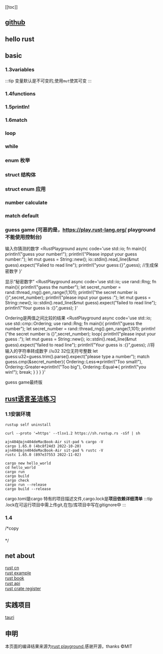 [[toc]]

## [github](https://github.com/ajn404/rust_practice)
## hello rust

<ClientOnly>
     <RustPlayground 
     async
     code='fn main(){
    println!("hello Rust")
}'
></RustPlayground>
</ClientOnly>

## basic

### 1.3variables
:::tip
变量默认是不可变的,使用`mut`使其可变
:::

<ClientOnly>
     <RustPlayground 
     async
     code='fn main() {
    let x = 5;
    println!("The value of x is: {x}");
    x = 6;
    println!("The value of x is: {x}");
}'
></RustPlayground>
</ClientOnly>



### 1.4functions

<ClientOnly>
     <RustPlayground 
     async
     code='// functions
fn main(){
    first_name();
    last_name();
}
fn first_name(){
    println!("ajn404");
}
fn last_name(){
    println!("n-graymoon");
}
// cargo run --bin a1
// cargo run -q -bin a1'
></RustPlayground>
</ClientOnly>

### 1.5println!

<ClientOnly>
     <RustPlayground 
     async
     code='fn sum(a:i32,b:i32)->i32{
    a-b
}
fn display_result(result:i32){
    println!("{:?}",result)
}
fn main(){
    let result = sum(2,3);
    display_result(result);
}'
></RustPlayground>
</ClientOnly>

<ClientOnly>
     <RustPlayground 
     async
     code='fn main() {
    println!("test println!");
    println!("{}", 1);//默认用法
    println!("{:o}", 8);//8进制
    println!("256的16进制小写为 {:x}", 256);//16进制小写
    println!("{:X}", 256);//16进制大写
    println!("0的指针{:p}", &0);//指针
    println!("18二进制 {:b}", 18);//二进制
    println!("10000科学计数 {:e}", 10000f32);//科学计数
    println!("10000科学计数 (大写){:E}", 10000f32);//科学计数
    println!("{:?}","test"); //打印debug
    println!("{:#?}",("test1","test2"));//带换行和缩进的debug
    println!("{a}{b}",a=19,b="xx");//命名参数
}'
></RustPlayground>
</ClientOnly>


### 1.6match

<ClientOnly>
     <RustPlayground 
     async
     code='fn main(){
    let my_bool = false;
    match my_bool{
        false=>println!("hh"),
        true=>println!("wawa"),
    }
}'
></RustPlayground>
</ClientOnly>

<ClientOnly>
     <RustPlayground 
     async
     code='fn match_fn(val:i32){
    match val{
        1=>println!("one"),
        2=>println!("two"),
        3=>println!("three"),
        _=>println!("{:?}",val)
    }
}
fn main(){
    let val =  4;
    match_fn(val);
    match_fn(1);
}'
></RustPlayground>
</ClientOnly>

### loop

<ClientOnly>
     <RustPlayground 
     async
     code='fn main(){
    let mut i = 4;
    loop{
        println!("{:?}",i);
        i = i -1;
        if i < 1 {
            break;
        }
    }
    println!("done")
}'
></RustPlayground>
</ClientOnly>

### while

<ClientOnly>
     <RustPlayground 
     async
     code='fn main(){
    let mut x = 99;
    while x>10{
        x = x - 2;
        println!("{:?}=>{:?}",x,x-2);
    }
    println!("done");
}'
></RustPlayground>
</ClientOnly>

### enum 枚举

<ClientOnly>
     <RustPlayground 
     async
     code='enum Direction{
    Up,Down,Left,Right
}
fn which_way(go: Direction){
    match go{
        Direction::Up=>println!("Up"),
        Direction::Down=>println!("down"),
        Direction::Left=>println!("Left"),
        Direction::Right=>println!("right"),
    }
}
fn main(){
    which_way(Direction::Left);
    which_way(Direction::Right);
    which_way(Direction::Up);
    which_way(Direction::Down);
}'
></RustPlayground>
</ClientOnly>

### struct 结构体

<ClientOnly>
     <RustPlayground 
     async
     code='struct GroceryItem {
        stock:i32,
        price:f64,            
} 
fn main(){
    let cereal = GroceryItem {
        stock:10,
        price:1.22,
    };
    println!("stock:{:?}",cereal.stock);
    println!("price:{:?}",cereal.price);
}'
></RustPlayground>
</ClientOnly>

### struct enum 应用

<ClientOnly>
     <RustPlayground 
     async
     code='enum Flavor {
    Spark,
    Sweet,
    Fruity,
}
struct drink {
    flavor:Flavor,
    fluid_oz:f64,
}
fn print_fn(dr:drink){
    match dr.flavor{
        Flavor::Spark=>println!("spark"),
        Flavor::Fruity=>println!("fruity"),
        Flavor::Sweet=>println!("Sweet"),
    }
    println!("{:?}",dr.fluid_oz);
}
fn main(){
    let dr = drink{
        flavor:Flavor::Spark,
        fluid_oz:1.5,
    };
    let cl = dr.fluid_oz.clone();
    print_fn(dr);
    println!("{:?}",cl); 
}'
></RustPlayground>
</ClientOnly>

### number calculate

<ClientOnly>
     <RustPlayground 
     async
     code='fn sub(a:i32,b:i32)->i32{
    a-b
}
fn main(){
    let sum = 2+2;
    let value = 10 -5;
    // * / 
    let five = sub(8,3);
    let zero = 6 % 3;
    println!("{:?}",five);
}'
></RustPlayground>
</ClientOnly>

### match default

<ClientOnly>
     <RustPlayground 
     async
     code='fn main(){
    let some_bool = "C";
    match some_bool {
        "A" => println!("true"),
        "B" => println!("false"),
        _ => println!("else"),
    }
}'
></RustPlayground>
</ClientOnly>

### guess game (可恶的是，https://play.rust-lang.org/ playground不能使用控制台)
输入你猜测的数字
<ClientOnly>
     <RustPlayground 
     async
     code='use std::io;
fn main(){
    println!("guess your number!");
    println!("Please inpput your guess number:");
    let mut guess = String::new();
    io::stdin().read_line(&mut guess).expect("Falied to read line");
    println!("your guess:{}",guess);
    //生成保密数字
}'
></RustPlayground>
</ClientOnly>

显示“秘密数字”
<ClientOnly>
     <RustPlayground 
     async
     code='use std::io;
use rand::Rng;
fn main(){
    println!("guess the number");
    let secret_number = rand::thread_rng().gen_range(1,101);
    println!("the secret number is {}",secret_number);
    println!("please input your guess :");
    let mut guess = String::new();
    io::stdin().read_line(&mut guess).expect("failed to read line");
    println!("Your guess is :{}",guess);
}'
></RustPlayground>
</ClientOnly>

Ordering是两值之间比较的结果
<ClientOnly>
     <RustPlayground 
     async
     code='use std::io;
use std::cmp::Ordering;
use rand::Rng;
fn main(){
    println!("guess the number");
    let secret_number = rand::thread_rng().gen_range(1,101);
    println!("the secret number is {}",secret_number);
    loop{
        println!("please input your guess :");
        let mut guess = String::new();
        io::stdin().read_line(&mut guess).expect("failed to read line");
        println!("Your guess is :{}",guess);
        //将输入的字符串转成数字
        //u32 32位无符号整数
        let guess:u32=guess.trim().parse().expect("please type a number");
        match guess.cmp(&secret_number){
            Ordering::Less=>println!("Too small!"),
            Ordering::Greater=>println!("Too big"),
            Ordering::Equal=>{
                println!("you win!");
                break;
            }
        }
    }
}'
></RustPlayground>
</ClientOnly>

guess game最终版

<ClientOnly>
     <RustPlayground 
     async
     code='use std::io;
use std::cmp::Ordering;
use rand::Rng;
fn main(){
    println!("guess the number");
    let secret_number = rand::thread_rng().gen_range(1,101);
    println!("the secret number is {}",secret_number);
    loop{
        println!("please input your guess :");
        let mut guess = String::new();
        io::stdin().read_line(&mut guess).expect("failed to read line");
        println!("Your guess is :{}",guess);
        //将输入的字符串转成数字
        //u32 32位无符号整数
        let guess:u32=  match guess.trim().parse(){
          Ok(num)=>num,
            Err(_)=>continue,
        };
        match guess.cmp(&secret_number){
            Ordering::Less=>println!("Too small!"),
            Ordering::Greater=>println!("Too big"),
            Ordering::Equal=>{
                println!("you win!");
                break;
            }
        }
    }
}'
></RustPlayground>
</ClientOnly>

## [rust语言圣洁练习](https://course.rs/about-book.html)

### 1.1安装环境
<CodeGroup>
  <CodeGroupItem title="卸载rust">

```bash:no-line-numbers
rustup self uninstall
```
  </CodeGroupItem>
  <CodeGroupItem title="安装rust" active>

```bash:no-line-numbers
curl --proto '=https' --tlsv1.2 https://sh.rustup.rs -sSf | sh
```

  </CodeGroupItem>

<CodeGroupItem title="查看版本号" active>

```shell:no-line-numbers
ajn404@ajn404deMacBook-Air sit-pad % cargo -V
cargo 1.65.0 (4bc8f24d3 2022-10-20)
ajn404@ajn404deMacBook-Air sit-pad % rustc -V
rustc 1.65.0 (897e37553 2022-11-02)
```

  </CodeGroupItem>

<CodeGroupItem title="cargo命令" active>

```bash:no-line-numbers
cargo new hello_world
cd hello_world
cargo run 
cargo build
cargo check
cargo run --release
cargo build --release
```

cargo.toml是cargo 特有的项目描述文件,cargo.lock是<strong>项目依赖详细清单</strong>
:::tip
.lock在可运行项目中需上传git,在包/库项目中写在gitignore中
:::
</CodeGroupItem>

</CodeGroup>

### 1.4

<ClientOnly>
     <RustPlayground 
     async
     code='fn greet_world(){
    let southern_germany = "Grüß Gott!";
    let chinese = "世界，你好";
    let english = "World, hello";
    let regions = [southern_germany, chinese, english];
    for region in regions.iter() {
        println!("{}", &region);
    }
}
fn main() {
    greet_world();
}'
></RustPlayground>
</ClientOnly>



/*copy
### 

<ClientOnly>
     <RustPlayground 
     async
     code=''
></RustPlayground>
</ClientOnly>

*/

## net about 

[rust cn](https://www.rust-lang.org/zh-CN)<br/>
[rust example](https://doc.rust-lang.org/rust-by-example/hello.html)<br/>
[rust book](https://doc.rust-lang.org/book/title-page.html)<br/>
[rust api](https://docs.rs/)<br/>
[rust crate register](https://crates.io/)<br/>

## 实践项目
[tauri](https://tauri.app/zh/)<br/>

## 申明

本页面的编译结果来源为[rust playground](https://play.rust-lang.org/),感谢开源，thanks ©MIT


